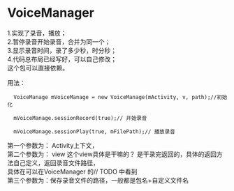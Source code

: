 VoiceManager
============
1.实现了录音，播放；<br/>
2.暂停录音开始录音，合并为同一个；<br/>
3.显示录音时间，录了多少秒，时分秒；<br/>
4.代码总布局已经写好，可以自己修改；<br/>
这个包可以直接依赖。<br/>

用法：  
        
      VoiceManage mVoiceManage = new VoiceManage(mActivity, v, path);//初始化  

      mVoiceManage.sessionRecord(true);// 开始录音  
      
      mVoiceManage.sessionPlay(true, mFilePath);// 播放录音  
      

第一个参数为： Activity上下文，<br/>
第二个参数为： view 这个view具体是干嘛的？ 是干录完返回的，具体的返回方法自己定义，返回录音文件路径，<br/>
               具体在可以在VoiceManager 的// TODO 中看到<br/>
第三个参数为：保存录音文件的路径，一般都是包名+自定义文件名<br/>
